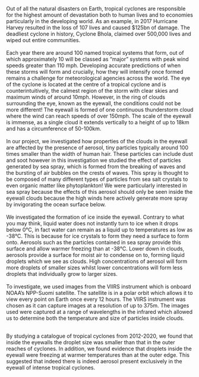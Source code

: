 Out of all the natural disasters on Earth, tropical cyclones are responsible for the highest amount of devastation both to human lives and to economies particularly in the developing world.  As an example, in 2017 Hurricane Harvey resulted in the loss of 107 lives and caused $125bn of damage. The deadliest cyclone in history, Cyclone Bhola, claimed over 500,000 lives and wiped out entire communities.  
<br/>
Each year there are around 100 named tropical systems that form, out of which approximately 10 will be classed as “major” systems with peak wind speeds greater than 110 mph. Developing accurate predictions of  when these storms will form and crucially, how they will intensify once formed remains a challenge for meteorological agencies across the world. 
The eye of the cyclone is located at the centre of a tropical cyclone and is counterintuitively, the calmest region of the storm with clear skies and maximum winds of around 10mph. However, in the ring of clouds surrounding the eye, known as the eyewall, the conditions could not be more different! The eyewall is formed of one continuous thunderstorm cloud where the wind can reach speeds of over 150mph. The scale of the eyewall is immense, as a single cloud it extends vertically to a height of up to 18km and has a circumference of 50-100km.  
<br/>
In our project, we investigated how properties of the clouds in the eyewall are affected by the presence of aerosol, tiny particles typically around 100 times smaller than the width of human hair. These particles can include dust and soot however in this investigation we studied the effect of particles generated by sea spray, which is formed from the breaking of waves and the bursting of air bubbles on the crests of waves. This spray is thought to be composed of many different types of particles from sea salt crystals to even organic matter like phytoplankton! We were particularly interested in sea spray because the effects of this aerosol should only be seen inside the eyewall clouds because the high winds here actively generate more spray by invigorating the ocean surface below.  
<br/>
We investigated the formation of ice inside the eyewall. Contrary to what you may think, liquid water does not instantly turn to ice when it drops below 0°C, in fact water can remain as a liquid up to temperatures as low as -38°C. This is because for ice crystals to form they need a surface to form onto. Aerosols such as the particles contained in sea spray provide this surface and allow warmer freezing than at -38°C. Lower down in clouds, aerosols provide a surface for moist air to condense on to, forming liquid droplets which we see as clouds. High concentrations of aerosol will form more droplets of smaller sizes whilst lower concentrations will form less droplets that individually grow to larger sizes.  
<br/>
To investigate, we used images from the VIIRS instrument which is onboard NOAA’s NPP-Suomi satellite. The satellite is in a polar orbit which allows it to view every point on Earth once every 12 hours. The VIIRS instrument was chosen as it can capture images at a resolution of up to 375m.  The images used were captured at a range of wavelengths in the infrared which allowed us to determine both the temperature and size of particles inside clouds.  

<br/> 
By studying a catalogue of tropical cyclones from 2012-2020, we found that inside the eyewalls the droplet size was smaller than that in the outer reaches of cyclones. In addition, we found evidence that droplets inside the eyewall were freezing at warmer temperatures than at the outer edge. This suggested that indeed there is indeed aerosol present exclusively in the eyewall of intense tropical cyclones.

